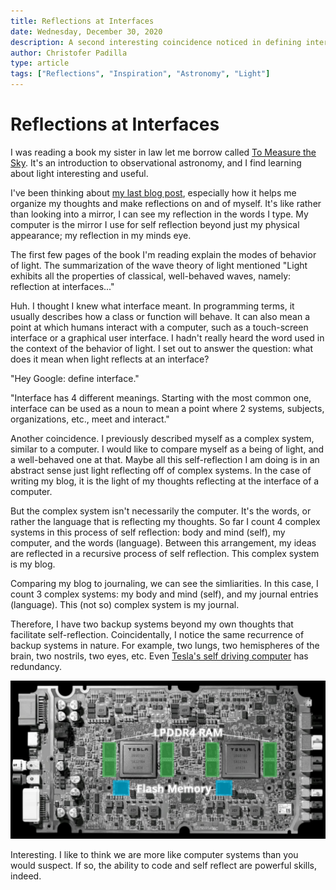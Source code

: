 ```yaml
---
title: Reflections at Interfaces
date: Wednesday, December 30, 2020
description: A second interesting coincidence noticed in defining interface.
author: Christofer Padilla
type: article
tags: ["Reflections", "Inspiration", "Astronomy", "Light"]
---
```


# Reflections at Interfaces

I was reading a book my sister in law let me borrow called [To Measure the Sky](https://smile.amazon.com/Measure-Sky-Introduction-Observational-Astronomy/dp/1107572568/). It's an introduction to observational astronomy, and I find learning about light interesting and useful.

I've been thinking about [my last blog post](./A_Remarkable_Coincidence_of_Inspiration.md), especially how it helps me organize my thoughts and make reflections on and of myself. It's like rather than looking into a mirror, I can see my reflection in the words I type. My computer is the mirror I use for self reflection beyond just my physical appearance; my reflection in my minds eye.

The first few pages of the book I'm reading explain the modes of behavior of light. The summarization of the wave theory of light mentioned "Light exhibits all the properties of classical, well-behaved waves, namely: reflection at interfaces..."

Huh. I thought I knew what interface meant. In programming terms, it usually describes how a class or function will behave. It can also mean a point at which humans interact with a computer, such as a touch-screen interface or a graphical user interface. I hadn't really heard the word used in the context of the behavior of light. I set out to answer the question: what does it mean when light reflects at an interface?

"Hey Google: define interface."

"Interface has 4 different meanings. Starting with the most common one, interface can be used as a noun to mean a point where 2 systems, subjects, organizations, etc., meet and interact."

Another coincidence. I previously described myself as a complex system, similar to a computer. I would like to compare myself as a being of light, and a well-behaved one at that. Maybe all this self-reflection I am doing is in an abstract sense just light reflecting off of complex systems. In the case of writing my blog, it is the light of my thoughts reflecting at the interface of a computer.

But the complex system isn't necessarily the computer. It's the words, or rather the language that is reflecting my thoughts. So far I count 4 complex systems in this process of self reflection: body and mind (self), my computer, and the words (language). Between this arrangement, my ideas are reflected in a recursive process of self reflection. This complex system is my blog.

Comparing my blog to journaling, we can see the simliarities. In this case, I count 3 complex systems: my body and  mind (self), and my journal entries (language). This (not so) complex system is my journal.

Therefore, I have two backup systems beyond my own thoughts that facilitate self-reflection. Coincidentally, I notice the same recurrence of backup systems in nature. For example, two lungs, two hemispheres of the brain, two nostrils, two eyes, etc. Even [Tesla's self driving computer](https://cleantechnica.com/2019/06/15/teslas-new-hw3-self-driving-computer-its-a-beast-cleantechnica-deep-dive/) has redundancy.

![A non-organic brain](./images/Flash-and-RAM.jpg)

Interesting. I like to think we are more like computer systems than you would suspect. If so, the ability to code and self reflect are powerful skills, indeed.

<TagLinks />

